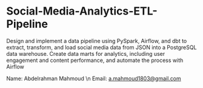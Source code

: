# Social-Media-Analytics-ETL-Pipeline
Design and implement a data pipeline using PySpark, Airflow, and dbt to extract, transform, and load social media data from JSON into a PostgreSQL data warehouse. Create data marts for analytics, including user engagement and content performance, and automate the process with Airflow

Name: Abdelrahman Mahmoud  \n
Email: a.mahmoud1803@gmail.com
